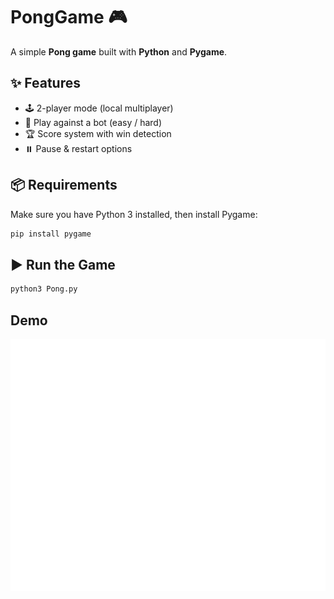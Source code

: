 # PongGame 🎮

A simple **Pong game** built with **Python** and **Pygame**.

## ✨ Features
- 🕹️ 2-player mode (local multiplayer)  
- 🤖 Play against a bot (easy / hard)  
- 🏆 Score system with win detection  
- ⏸️ Pause & restart options  

## 📦 Requirements
Make sure you have Python 3 installed, then install Pygame:

```bash
pip install pygame
```
## ▶️ Run the Game
```bash
python3 Pong.py
```
## Demo
![Pong Demo](assets/pong_Trimmed.gif)
